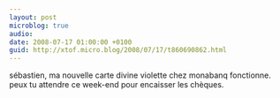 ```yaml
---
layout: post
microblog: true
audio: 
date: 2008-07-17 01:00:00 +0100
guid: http://xtof.micro.blog/2008/07/17/t860690862.html
---
```

sébastien, ma nouvelle carte divine violette chez monabanq fonctionne. peux tu attendre ce week-end pour encaisser les chèques.
